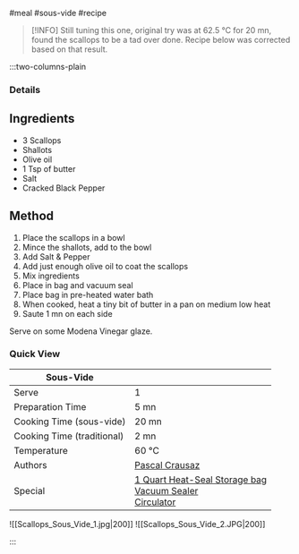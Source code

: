 #meal #sous-vide #recipe

> [!INFO]
> Still tuning this one, original try was at 62.5 °C for 20 mn, found the scallops to be a tad over done. Recipe below was corrected based on that result.

:::two-columns-plain

### Details
## Ingredients

- 3 Scallops
- Shallots
- Olive oil
- 1 Tsp of butter
- Salt
- Cracked Black Pepper


## Method

1. Place the scallops in a bowl
2. Mince the shallots, add to the bowl
3. Add Salt & Pepper
4. Add just enough olive oil to coat the scallops
5. Mix ingredients
6. Place in bag and vacuum seal
7. Place bag in pre-heated water bath
8. When cooked, heat a tiny bit of butter in a pan on medium low heat
9. Saute 1 mn on each side

Serve on some Modena Vinegar glaze.





### Quick View
| Sous-Vide                  |                                                |
| -------------------------- | ---------------------------------------------- |
| Serve                      | 1                                              |
| Preparation Time           | 5 mn                                           |
| Cooking Time (sous-vide)   | 20 mn                                          |
| Cooking Time (traditional) | 2 mn                                           |
| Temperature                | 60 °C                                          |
| Authors                    | [Pascal Crausaz](mailto:pascal@askpascal.com)  |
| Special                    | [1 Quart Heat-Seal Storage bag](http://www.amazon.com/gp/product/B001T6LT0O/ref=oh_details_o02_s00_i00?ie=UTF8&psc=1)  <br>[Vacuum Sealer](http://www.amazon.com/gp/product/B0044XDA3S/ref=oh_details_o02_s00_i02?ie=UTF8&psc=1)  <br>[Circulator](https://www.cuisinetechnology.com/sousvide-professional-comparison.php) |

![[Scallops_Sous_Vide_1.jpg|200]]
![[Scallops_Sous_Vide_2.JPG|200]]

:::

